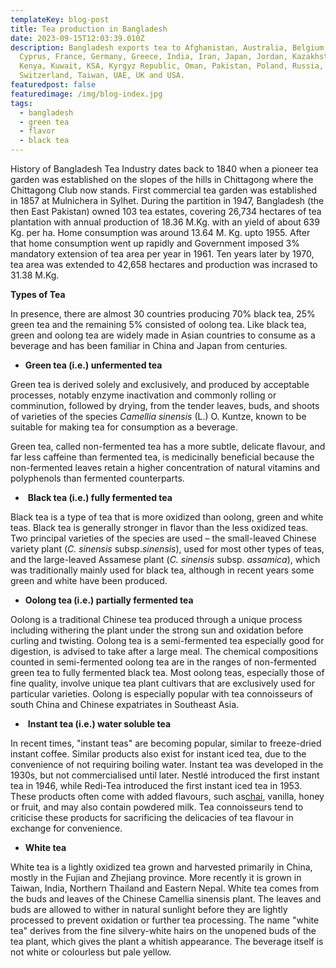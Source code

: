 ```yaml
---
templateKey: blog-post
title: Tea production in Bangladesh
date: 2023-09-15T12:03:39.010Z
description: Bangladesh exports tea to Afghanistan, Australia, Belgium, China,
  Cyprus, France, Germany, Greece, India, Iran, Japan, Jordan, Kazakhstan,
  Kenya, Kuwait, KSA, Kyrgyz Republic, Oman, Pakistan, Poland, Russia, Sudan,
  Switzerland, Taiwan, UAE, UK and USA.
featuredpost: false
featuredimage: /img/blog-index.jpg
tags:
  - bangladesh
  - green tea
  - flavor
  - black tea
---
```

History of Bangladesh Tea Industry dates back to 1840 when a pioneer tea garden was established on the slopes of the hills in Chittagong where the Chittagong Club now stands. First commercial tea garden was established in 1857 at Mulnichera in Sylhet. During the partition in 1947, Bangladesh (the then East Pakistan) owned 103 tea estates, covering 26,734 hectares of tea plantation with annual production of 18.36 M.Kg. with an yield of about 639 Kg. per ha. Home consumption was around 13.64 M. Kg. upto 1955. After that home consumption went up rapidly and Government imposed 3% mandatory extension of tea area per year in 1961. Ten years later by 1970, tea area was extended to 42,658 hectares and production was incrased to 31.38 M.Kg.

**Types of Tea**

In presence, there are almost 30 countries producing 70% black tea, 25% green tea and the remaining 5% consisted of oolong tea. Like black tea, green and oolong tea are widely made in Asian countries to consume as a beverage and has been familiar in China and Japan from centuries.

* **Green tea (i.e.) unfermented tea**

Green tea is derived solely and exclusively, and produced by acceptable processes, notably enzyme inactivation and commonly rolling or comminution, followed by drying, from the tender leaves, buds, and shoots of varieties of the species *Camellia sinensis* (L.) O. Kuntze, known to be suitable for making tea for consumption as a beverage.

Green tea, called non-fermented tea has a more subtle, delicate flavour, and far less caffeine than fermented tea, is medicinally beneficial because the non-fermented leaves retain a higher concentration of natural vitamins and polyphenols than fermented counterparts.

*  **Black tea (i.e.) fully fermented tea**

Black tea is a type of tea that is more oxidized than oolong, green and white teas. Black tea is generally stronger in flavor than the less oxidized teas. Two principal varieties of the species are used – the small-leaved Chinese variety plant (*C. sinensis* subsp.*sinensis*), used for most other types of teas, and the large-leaved Assamese plant (*C. sinensis* subsp. *assamica*), which was traditionally mainly used for black tea, although in recent years some green and white have been produced.

* **Oolong tea (i.e.) partially fermented tea**

Oolong is a traditional Chinese tea produced through a unique process including withering the plant under the strong sun and oxidation before curling and twisting. Oolong tea is a semi-fermented tea especially good for digestion, is advised to take after a large meal. The chemical compositions counted in semi-fermented oolong tea are in the ranges of non-fermented green tea to fully fermented black tea. Most oolong teas, especially those of fine quality, involve unique tea plant cultivars that are exclusively used for particular varieties. Oolong is especially popular with tea connoisseurs of south China and Chinese expatriates in Southeast Asia.

*  **Instant tea (i.e.) water soluble tea**

In recent times, "instant teas" are becoming popular, similar to freeze-dried instant coffee. Similar products also exist for instant iced tea, due to the convenience of not requiring boiling water. Instant tea was developed in the 1930s, but not commercialised until later. Nestlé introduced the first instant tea in 1946, while Redi-Tea introduced the first instant iced tea in 1953. These products often come with added flavours, such as[chai](http://en.wikipedia.org/wiki/Masala_chai "chai"), vanilla, honey or fruit, and may also contain powdered milk. Tea connoisseurs tend to criticise these products for sacrificing the delicacies of tea flavour in exchange for convenience.

* **White tea**

White tea is a lightly oxidized tea grown and harvested primarily in China, mostly in the Fujian and Zhejiang province. More recently it is grown in Taiwan, India, Northern Thailand and Eastern Nepal. White tea comes from the buds and leaves of the Chinese Camellia sinensis plant. The leaves and buds are allowed to wither in natural sunlight before they are lightly processed to prevent oxidation or further tea processing. The name "white tea" derives from the fine silvery-white hairs on the unopened buds of the tea plant, which gives the plant a whitish appearance. The beverage itself is not white or colourless but pale yellow.